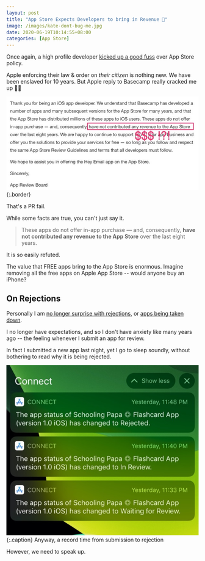 ```yaml
---
layout: post
title: "App Store Expects Developers to bring in Revenue 🤣"
image: /images/kate-dont-bug-me.jpg
date: 2020-06-19T10:14:55+08:00
categories: [App Store]
---
```


Once again, a high profile developer [kicked up a good fuss](https://techcrunch.com/2020/06/18/interview-apples-schiller-says-position-on-hey-app-is-unchanged-and-no-rules-changes-are-imminent/) over App Store policy.

Apple enforcing their law & order on _their citizen_ is nothing new. We have been enslaved for 10 years. But Apple reply to Basecamp really cracked me up 🤣🤣

![](/images/basecamp-no-revenue.jpg){:.border}

That's a PR fail.

While some facts are true, you can't just say it.

> These apps do not offer in-app purchase — and, consequently, **have not contributed any revenue to the App Store** over the last eight years.

It is so easily refuted.

The value that FREE apps bring to the App Store is enormous. Imagine removing all the free apps on Apple App Store -- would anyone buy an iPhone?

## On Rejections

Personally I am [no longer surprise with rejections](/2019/09/20/i-am-no-longer-surprise-over-app-store-review-rejections/), or [apps being taken down](https://blog.just2us.com/2020/04/19/taking-down-concert-camera/).

I no longer have expectations, and so I don't have anxiety like many years ago -- the feeling whenever I submit an app for review.

In fact I submitted a new app last night, yet I go to sleep soundly, without bothering to read why it is being rejected.

![](/images/reject-papa.jpg){:.caption}
Anyway, a record time from submission to rejection

However, we need to speak up.

